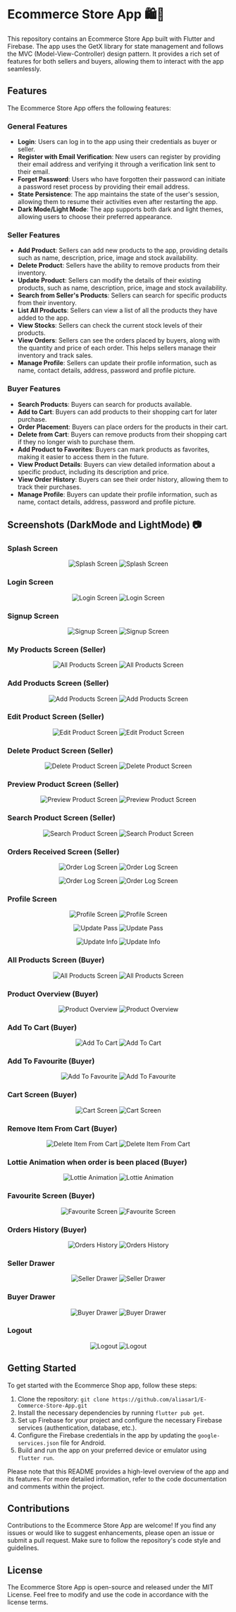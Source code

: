 # Ecommerce Store App 🛍️🛒

This repository contains an Ecommerce Store App built with Flutter and Firebase. The app uses the GetX library for state management and follows the MVC (Model-View-Controller) design pattern. It provides a rich set of features for both sellers and buyers, allowing them to interact with the app seamlessly.

## Features

The Ecommerce Store App offers the following features:

### General Features

- **Login**: Users can log in to the app using their credentials as buyer or seller.
- **Register with Email Verification**: New users can register by providing their email address and verifying it through a verification link sent to their email.
- **Forget Password**: Users who have forgotten their password can initiate a password reset process by providing their email address.
- **State Persistence**: The app maintains the state of the user's session, allowing them to resume their activities even after restarting the app.
- **Dark Mode/Light Mode**: The app supports both dark and light themes, allowing users to choose their preferred appearance.

### Seller Features

- **Add Product**: Sellers can add new products to the app, providing details such as name, description, price, image and stock availability.
- **Delete Product**: Sellers have the ability to remove products from their inventory.
- **Update Product**: Sellers can modify the details of their existing products, such as name, description, price, image and stock availability.
- **Search from Seller's Products**: Sellers can search for specific products from their inventory.
- **List All Products**: Sellers can view a list of all the products they have added to the app.
- **View Stocks**: Sellers can check the current stock levels of their products.
- **View Orders**: Sellers can see the orders placed by buyers, along with the quantity and price of each order. This helps sellers manage their inventory and track sales.
- **Manage Profile**: Sellers can update their profile information, such as name, contact details, address, password and profile picture.

### Buyer Features

- **Search Products**: Buyers can search for products available.
- **Add to Cart**: Buyers can add products to their shopping cart for later purchase.
- **Order Placement**: Buyers can place orders for the products in their cart.
- **Delete from Cart**: Buyers can remove products from their shopping cart if they no longer wish to purchase them.
- **Add Product to Favorites**: Buyers can mark products as favorites, making it easier to access them in the future.
- **View Product Details**: Buyers can view detailed information about a specific product, including its description and price.
- **View Order History**: Buyers can see their order history, allowing them to track their purchases.
- **Manage Profile**: Buyers can update their profile information, such as name, contact details, address, password and profile picture.

## Screenshots (DarkMode and LightMode) 📷

### Splash Screen
<p align="center">
  <img src="https://github.com/aliasar1/E-Commerce-Store-App/blob/main/repo_assets/light_mode/splash_l.png" alt="Splash Screen">
  <img src="https://github.com/aliasar1/E-Commerce-Store-App/blob/main/repo_assets/dark_mode/splash_d.png" alt="Splash Screen">
</p>

### Login Screen
<p align="center">
  <img src="https://github.com/aliasar1/E-Commerce-Store-App/blob/main/repo_assets/light_mode/login_l.png" alt="Login Screen">
  <img src="https://github.com/aliasar1/E-Commerce-Store-App/blob/main/repo_assets/dark_mode/login_d.png" alt="Login Screen">
</p>

### Signup Screen
<p align="center">
  <img src="https://github.com/aliasar1/E-Commerce-Store-App/blob/main/repo_assets/light_mode/signup_l.png" alt="Signup Screen">
  <img src="https://github.com/aliasar1/E-Commerce-Store-App/blob/main/repo_assets/dark_mode/signup_d.png" alt="Signup Screen">
</p>

### My Products Screen (Seller)
<p align="center">
  <img src="https://github.com/aliasar1/E-Commerce-Store-App/blob/main/repo_assets/light_mode/myproducts_l.png" alt="All Products Screen">
  <img src="https://github.com/aliasar1/E-Commerce-Store-App/blob/main/repo_assets/dark_mode/my_prod_d.png" alt="All Products Screen">
</p>

### Add Products Screen (Seller)
<p align="center">
  <img src="https://github.com/aliasar1/E-Commerce-Store-App/blob/main/repo_assets/light_mode/add_product_l.png" alt="Add Products Screen">
  <img src="https://github.com/aliasar1/E-Commerce-Store-App/blob/main/repo_assets/dark_mode/add_prod_d.png" alt="Add Products Screen">
</p>

### Edit Product Screen (Seller)
<p align="center">
  <img src="https://github.com/aliasar1/E-Commerce-Store-App/blob/main/repo_assets/light_mode/edit_prod_l.png" alt="Edit Product Screen">
  <img src="https://github.com/aliasar1/E-Commerce-Store-App/blob/main/repo_assets/dark_mode/edit_prod_d.png" alt="Edit Product Screen">
</p>

### Delete Product Screen (Seller)
<p align="center">
  <img src="https://github.com/aliasar1/E-Commerce-Store-App/blob/main/repo_assets/light_mode/del_prod_l.png" alt="Delete Product Screen">
  <img src="https://github.com/aliasar1/E-Commerce-Store-App/blob/main/repo_assets/dark_mode/delete_prod_d.png" alt="Delete Product Screen">
</p>

### Preview Product Screen (Seller)
<p align="center">
  <img src="https://github.com/aliasar1/E-Commerce-Store-App/blob/main/repo_assets/light_mode/product_overview_l.png" alt="Preview Product Screen">
  <img src="https://github.com/aliasar1/E-Commerce-Store-App/blob/main/repo_assets/dark_mode/product_detait_seller_d.png" alt="Preview Product Screen">
</p>

### Search Product Screen (Seller)
<p align="center">
  <img src="https://github.com/aliasar1/E-Commerce-Store-App/blob/main/repo_assets/light_mode/search_prod_l.png" alt="Search Product Screen">
  <img src="https://github.com/aliasar1/E-Commerce-Store-App/blob/main/repo_assets/dark_mode/search_prod_d.png" alt="Search Product Screen">
</p>

### Orders Received Screen (Seller)
<p align="center">
  <img src="https://github.com/aliasar1/E-Commerce-Store-App/blob/main/repo_assets/light_mode/orders_log_l.png" alt="Order Log Screen">
  <img src="https://github.com/aliasar1/E-Commerce-Store-App/blob/main/repo_assets/dark_mode/order_log_d.png" alt="Order Log Screen">
</p>
<p align="center">
  <img src="https://github.com/aliasar1/E-Commerce-Store-App/blob/main/repo_assets/light_mode/buyer_info_l.png" alt="Order Log Screen">
  <img src="https://github.com/aliasar1/E-Commerce-Store-App/blob/main/repo_assets/dark_mode/buyer_detail_d.png" alt="Order Log Screen">
</p>

### Profile Screen
<p align="center">
  <img src="https://github.com/aliasar1/E-Commerce-Store-App/blob/main/repo_assets/light_mode/profile_l.png" alt="Profile Screen">
  <img src="https://github.com/aliasar1/E-Commerce-Store-App/blob/main/repo_assets/dark_mode/profile_d.png" alt="Profile Screen">
</p>
<p align="center">
  <img src="https://github.com/aliasar1/E-Commerce-Store-App/blob/main/repo_assets/light_mode/update_pass_l.png" alt="Update Pass">
  <img src="https://github.com/aliasar1/E-Commerce-Store-App/blob/main/repo_assets/dark_mode/update_pass_d.png" alt="Update Pass">
</p>
<p align="center">
  <img src="https://github.com/aliasar1/E-Commerce-Store-App/blob/main/repo_assets/light_mode/update_info_l.png" alt="Update Info">
  <img src="https://github.com/aliasar1/E-Commerce-Store-App/blob/main/repo_assets/dark_mode/update_indo_d.png" alt="Update Info">
</p>

### All Products Screen (Buyer)
<p align="center">
  <img src="https://github.com/aliasar1/E-Commerce-Store-App/blob/main/repo_assets/light_mode/all_prod_l.png" alt="All Products Screen">
  <img src="https://github.com/aliasar1/E-Commerce-Store-App/blob/main/repo_assets/dark_mode/all_prod_d.png" alt="All Products Screen">
</p>

### Product Overview (Buyer)
<p align="center">
  <img src="https://github.com/aliasar1/E-Commerce-Store-App/blob/main/repo_assets/light_mode/product_overview_buyer_l.png" alt="Product Overview">
  <img src="https://github.com/aliasar1/E-Commerce-Store-App/blob/main/repo_assets/dark_mode/product_overview_d.png" alt="Product Overview">
</p>

### Add To Cart (Buyer)
<p align="center">
  <img src="https://github.com/aliasar1/E-Commerce-Store-App/blob/main/repo_assets/light_mode/add_to_cart_l.png" alt="Add To Cart">
  <img src="https://github.com/aliasar1/E-Commerce-Store-App/blob/main/repo_assets/dark_mode/addtocart_d.png" alt="Add To Cart">
</p>

### Add To Favourite (Buyer)
<p align="center">
  <img src="https://github.com/aliasar1/E-Commerce-Store-App/blob/main/repo_assets/light_mode/add_to_fav_l.png" alt="Add To Favourite">
  <img src="https://github.com/aliasar1/E-Commerce-Store-App/blob/main/repo_assets/dark_mode/add_fav_d.png" alt="Add To Favourite">
</p>

### Cart Screen (Buyer)
<p align="center">
  <img src="https://github.com/aliasar1/E-Commerce-Store-App/blob/main/repo_assets/light_mode/my_cart_l.png" alt="Cart Screen">
  <img src="https://github.com/aliasar1/E-Commerce-Store-App/blob/main/repo_assets/dark_mode/my_cart_d.png" alt="Cart Screen">
</p>

### Remove Item From Cart (Buyer)
<p align="center">
  <img src="https://github.com/aliasar1/E-Commerce-Store-App/blob/main/repo_assets/light_mode/remove_cart_item_l.png" alt=" Delete Item From Cart">
  <img src="https://github.com/aliasar1/E-Commerce-Store-App/blob/main/repo_assets/dark_mode/remove_item_d.png" alt=" Delete Item From Cart">
</p>

### Lottie Animation when order is been placed (Buyer)
<p align="center">
  <img src="https://github.com/aliasar1/E-Commerce-Store-App/blob/main/repo_assets/light_mode/order_placing_l.png" alt="Lottie Animation">
  <img src="https://github.com/aliasar1/E-Commerce-Store-App/blob/main/repo_assets/dark_mode/order_placement_d.png" alt="Lottie Animation">
</p>

### Favourite Screen (Buyer)
<p align="center">
  <img src="https://github.com/aliasar1/E-Commerce-Store-App/blob/main/repo_assets/light_mode/fav_screen_l.png" alt="Favourite Screen">
  <img src="https://github.com/aliasar1/E-Commerce-Store-App/blob/main/repo_assets/dark_mode/fav_d.png" alt="Favourite Screen">
</p>

### Orders History (Buyer)
<p align="center">
  <img src="https://github.com/aliasar1/E-Commerce-Store-App/blob/main/repo_assets/light_mode/order_history_l.png" alt="Orders History">
  <img src="https://github.com/aliasar1/E-Commerce-Store-App/blob/main/repo_assets/dark_mode/order_history_d.png" alt="Orders History">
</p>

### Seller Drawer
<p align="center">
  <img src="https://github.com/aliasar1/E-Commerce-Store-App/blob/main/repo_assets/light_mode/seller_drawer_l.png" alt="Seller Drawer">
  <img src="https://github.com/aliasar1/E-Commerce-Store-App/blob/main/repo_assets/dark_mode/seller_drawer_d.png" alt="Seller Drawer">
</p>

### Buyer Drawer
<p align="center">
  <img src="https://github.com/aliasar1/E-Commerce-Store-App/blob/main/repo_assets/light_mode/buyer_drawer_l.png" alt="Buyer Drawer">
  <img src="https://github.com/aliasar1/E-Commerce-Store-App/blob/main/repo_assets/dark_mode/buyer_drawer_d.png" alt="Buyer Drawer">
</p>

### Logout
<p align="center">
  <img src="https://github.com/aliasar1/E-Commerce-Store-App/blob/main/repo_assets/light_mode/logout_l.png" alt="Logout">
  <img src="https://github.com/aliasar1/E-Commerce-Store-App/blob/main/repo_assets/dark_mode/logout_d.png" alt="Logout">
</p>

## Getting Started

To get started with the Ecommerce Shop app, follow these steps:

1. Clone the repository: `git clone https://github.com/aliasar1/E-Commerce-Store-App.git`
2. Install the necessary dependencies by running `flutter pub get`.
3. Set up Firebase for your project and configure the necessary Firebase services (authentication, database, etc.).
4. Configure the Firebase credentials in the app by updating the `google-services.json` file for Android.
5. Build and run the app on your preferred device or emulator using `flutter run`.

Please note that this README provides a high-level overview of the app and its features. For more detailed information, refer to the code documentation and comments within the project.

## Contributions
Contributions to the Ecommerce Store App are welcome! If you find any issues or would like to suggest enhancements, please open an issue or submit a pull request. Make sure to follow the repository's code style and guidelines.

## License
The Ecommerce Store App is open-source and released under the MIT License. Feel free to modify and use the code in accordance with the license terms.
